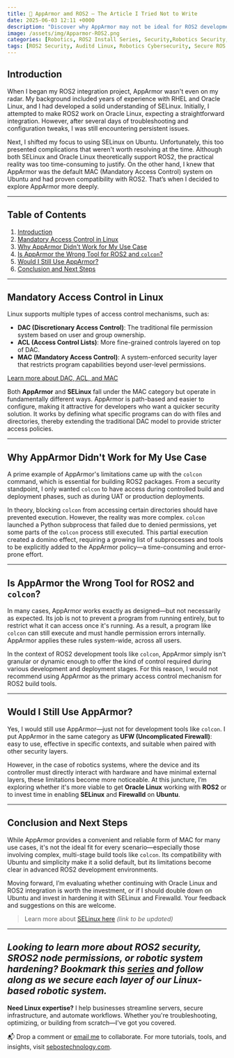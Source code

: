 ```yaml
---
title: 🔐 AppArmor amd ROS2 – The Article I Tried Not to Write
date: 2025-06-03 12:11 +0000
description: "Discover why AppArmor may not be ideal for ROS2 development with colcon. Learn from real-world insights comparing AppArmor, SELinux, and Oracle Linux in robotics system security."
image: /assets/img/Apparmor-ROS2.png
categories: [Robotics, ROS2 Install Series, Security,Robotics Security,Linux System Hardening, ROS2 Development, Cybersecurity Best Practices, Open-Source Security Tools, Industrial IoT Security, DevSecOps for Robotics]
tags: [ROS2 Security, Auditd Linux, Robotics Cybersecurity, Secure ROS Communications,Linux Auditing Tools, ROS2 Hardening, AppArmor and Auditd, Network Monitoring in Robotics, Robot Security Frameworks, SROS2 Configuration, ROS2 Development Security, Linux System Monitoring, ROS2 Build Security, Suricata IDS, Auditd Rules Examples, ROS2,]
---
```


## Introduction

When I began my ROS2 integration project, AppArmor wasn't even on my radar. My background included years of experience with RHEL and Oracle Linux, and I had developed a solid understanding of SELinux. Initially, I attempted to make ROS2 work on Oracle Linux, expecting a straightforward integration. However, after several days of troubleshooting and configuration tweaks, I was still encountering persistent issues.

Next, I shifted my focus to using SELinux on Ubuntu. Unfortunately, this too presented complications that weren't worth resolving at the time. Although both SELinux and Oracle Linux theoretically support ROS2, the practical reality was too time-consuming to justify. On the other hand, I knew that AppArmor was the default MAC (Mandatory Access Control) system on Ubuntu and had proven compatibility with ROS2. That’s when I decided to explore AppArmor more deeply.

---
## Table of Contents

1. [Introduction](#introduction)
2. [Mandatory Access Control in Linux](#mandatory-access-control-in-linux)
3. [Why AppArmor Didn't Work for My Use Case](#why-apparmor-didnt-work-for-my-use-case)
4. [Is AppArmor the Wrong Tool for ROS2 and `colcon`?](#is-apparmor-the-wrong-tool-for-ros2-and-colcon)
5. [Would I Still Use AppArmor?](#would-i-still-use-apparmor)
6. [Conclusion and Next Steps](#conclusion-and-next-steps)
---

## Mandatory Access Control in Linux

Linux supports multiple types of access control mechanisms, such as:

* **DAC (Discretionary Access Control)**: The traditional file permission system based on user and group ownership.
* **ACL (Access Control Lists)**: More fine-grained controls layered on top of DAC.
* **MAC (Mandatory Access Control)**: A system-enforced security layer that restricts program capabilities beyond user-level permissions.

[Learn more about DAC, ACL, and MAC](https://richard-sebos.github.io/sebostechnology/posts/DAC-ACL-MAC/)

Both **AppArmor** and **SELinux** fall under the MAC category but operate in fundamentally different ways. AppArmor is path-based and easier to configure, making it attractive for developers who want a quicker security solution. It works by defining what specific programs can do with files and directories, thereby extending the traditional DAC model to provide stricter access policies.

---

## Why AppArmor Didn't Work for My Use Case

A prime example of AppArmor's limitations came up with the `colcon` command, which is essential for building ROS2 packages. From a security standpoint, I only wanted `colcon` to have access during controlled build and deployment phases, such as during UAT or production deployments.

In theory, blocking `colcon` from accessing certain directories should have prevented execution. However, the reality was more complex. `colcon` launched a Python subprocess that failed due to denied permissions, yet some parts of the `colcon` process still executed. This partial execution created a domino effect, requiring a growing list of subprocesses and tools to be explicitly added to the AppArmor policy—a time-consuming and error-prone effort.

---

## Is AppArmor the Wrong Tool for ROS2 and `colcon`?

In many cases, AppArmor works exactly as designed—but not necessarily as expected. Its job is not to prevent a program from running entirely, but to restrict what it can access once it's running. As a result, a program like `colcon` can still execute and must handle permission errors internally. AppArmor applies these rules system-wide, across all users.

In the context of ROS2 development tools like `colcon`, AppArmor simply isn't granular or dynamic enough to offer the kind of control required during various development and deployment stages. For this reason, I would not recommend using AppArmor as the primary access control mechanism for ROS2 build tools.

---

## Would I Still Use AppArmor?

Yes, I would still use AppArmor—just not for development tools like `colcon`. I put AppArmor in the same category as **UFW (Uncomplicated Firewall)**: easy to use, effective in specific contexts, and suitable when paired with other security layers.

However, in the case of robotics systems, where the device and its controller must directly interact with hardware and have minimal external layers, these limitations become more noticeable. At this juncture, I’m exploring whether it's more viable to get **Oracle Linux** working with **ROS2** or to invest time in enabling **SELinux** and **Firewalld** on **Ubuntu**.

---

## Conclusion and Next Steps

While AppArmor provides a convenient and reliable form of MAC for many use cases, it's not the ideal fit for every scenario—especially those involving complex, multi-stage build tools like `colcon`. Its compatibility with Ubuntu and simplicity make it a solid default, but its limitations become clear in advanced ROS2 development environments.

Moving forward, I’m evaluating whether continuing with Oracle Linux and ROS2 integration is worth the investment, or if I should double down on Ubuntu and invest in hardening it with SELinux and Firewalld. Your feedback and suggestions on this are welcome.

> Learn more about [SELinux here](#) *(link to be updated)*

---
*Looking to learn more about ROS2 security, SROS2 node permissions, or robotic system hardening? Bookmark this [series](https://dev.to/sebos/secure-ros2-setup-hardening-your-robot-project-from-the-start-448a) and follow along as we secure each layer of our Linux-based robotic system.*
---
**Need Linux expertise?** I help businesses streamline servers, secure infrastructure, and automate workflows. Whether you're troubleshooting, optimizing, or building from scratch—I've got you covered.  

📬 Drop a comment or [email me](mailto:info@sebostechnology.com) to collaborate. For more tutorials, tools, and insights, visit [sebostechnology.com](https://sebostechnology.com).